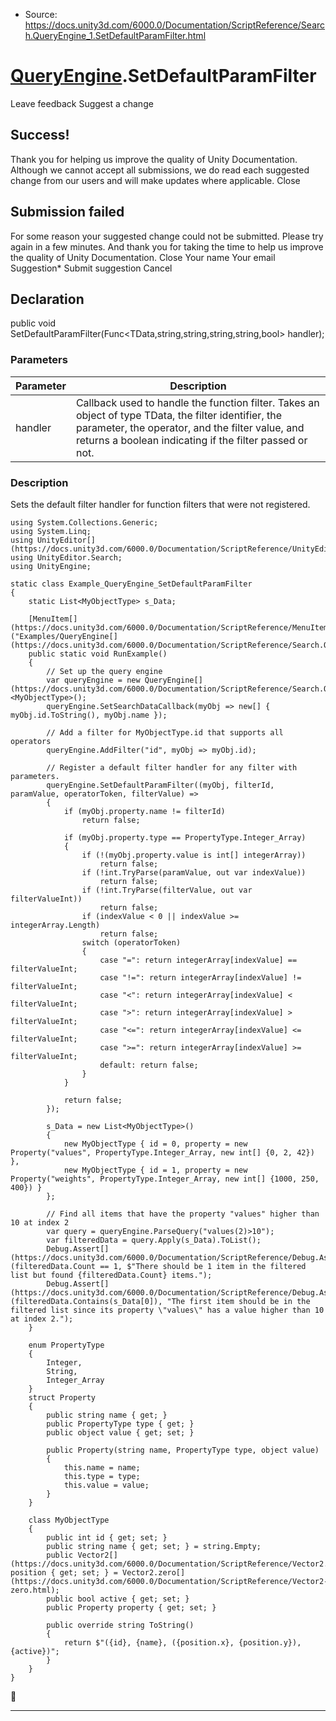 * Source: https://docs.unity3d.com/6000.0/Documentation/ScriptReference/Search.QueryEngine_1.SetDefaultParamFilter.html

#  [QueryEngine<T0>](https://docs.unity3d.com/6000.0/Documentation/ScriptReference/Search.QueryEngine_1.html).SetDefaultParamFilter
Leave feedback
Suggest a change
## Success!
Thank you for helping us improve the quality of Unity Documentation. Although we cannot accept all submissions, we do read each suggested change from our users and will make updates where applicable.
Close
## Submission failed
For some reason your suggested change could not be submitted. Please <a>try again</a> in a few minutes. And thank you for taking the time to help us improve the quality of Unity Documentation.
Close
Your name Your email Suggestion* Submit suggestion
Cancel
## Declaration
public void SetDefaultParamFilter(Func<TData,string,string,string,string,bool> handler); 
### Parameters
Parameter | Description  
---|---  
handler | Callback used to handle the function filter. Takes an object of type TData, the filter identifier, the parameter, the operator, and the filter value, and returns a boolean indicating if the filter passed or not.  
### Description
Sets the default filter handler for function filters that were not registered.
```
using System.Collections.Generic;
using System.Linq;
using UnityEditor[](https://docs.unity3d.com/6000.0/Documentation/ScriptReference/UnityEditor.html);
using UnityEditor.Search;
using UnityEngine;

static class Example_QueryEngine_SetDefaultParamFilter
{
    static List<MyObjectType> s_Data;

    [MenuItem[](https://docs.unity3d.com/6000.0/Documentation/ScriptReference/MenuItem.html)("Examples/QueryEngine[](https://docs.unity3d.com/6000.0/Documentation/ScriptReference/Search.QueryEngine.html)/SetDefaultParamFilter")]
    public static void RunExample()
    {
        // Set up the query engine
        var queryEngine = new QueryEngine[](https://docs.unity3d.com/6000.0/Documentation/ScriptReference/Search.QueryEngine.html)<MyObjectType>();
        queryEngine.SetSearchDataCallback(myObj => new[] { myObj.id.ToString(), myObj.name });

        // Add a filter for MyObjectType.id that supports all operators
        queryEngine.AddFilter("id", myObj => myObj.id);

        // Register a default filter handler for any filter with parameters.
        queryEngine.SetDefaultParamFilter((myObj, filterId, paramValue, operatorToken, filterValue) =>
        {
            if (myObj.property.name != filterId)
                return false;

            if (myObj.property.type == PropertyType.Integer_Array)
            {
                if (!(myObj.property.value is int[] integerArray))
                    return false;
                if (!int.TryParse(paramValue, out var indexValue))
                    return false;
                if (!int.TryParse(filterValue, out var filterValueInt))
                    return false;
                if (indexValue < 0 || indexValue >= integerArray.Length)
                    return false;
                switch (operatorToken)
                {
                    case "=": return integerArray[indexValue] == filterValueInt;
                    case "!=": return integerArray[indexValue] != filterValueInt;
                    case "<": return integerArray[indexValue] < filterValueInt;
                    case ">": return integerArray[indexValue] > filterValueInt;
                    case "<=": return integerArray[indexValue] <= filterValueInt;
                    case ">=": return integerArray[indexValue] >= filterValueInt;
                    default: return false;
                }
            }

            return false;
        });

        s_Data = new List<MyObjectType>()
        {
            new MyObjectType { id = 0, property = new Property("values", PropertyType.Integer_Array, new int[] {0, 2, 42}) },
            new MyObjectType { id = 1, property = new Property("weights", PropertyType.Integer_Array, new int[] {1000, 250, 400}) }
        };

        // Find all items that have the property "values" higher than 10 at index 2
        var query = queryEngine.ParseQuery("values(2)>10");
        var filteredData = query.Apply(s_Data).ToList();
        Debug.Assert[](https://docs.unity3d.com/6000.0/Documentation/ScriptReference/Debug.Assert.html)(filteredData.Count == 1, $"There should be 1 item in the filtered list but found {filteredData.Count} items.");
        Debug.Assert[](https://docs.unity3d.com/6000.0/Documentation/ScriptReference/Debug.Assert.html)(filteredData.Contains(s_Data[0]), "The first item should be in the filtered list since its property \"values\" has a value higher than 10 at index 2.");
    }

    enum PropertyType
    {
        Integer,
        String,
        Integer_Array
    }
    struct Property
    {
        public string name { get; }
        public PropertyType type { get; }
        public object value { get; set; }

        public Property(string name, PropertyType type, object value)
        {
            this.name = name;
            this.type = type;
            this.value = value;
        }
    }

    class MyObjectType
    {
        public int id { get; set; }
        public string name { get; set; } = string.Empty;
        public Vector2[](https://docs.unity3d.com/6000.0/Documentation/ScriptReference/Vector2.html) position { get; set; } = Vector2.zero[](https://docs.unity3d.com/6000.0/Documentation/ScriptReference/Vector2-zero.html);
        public bool active { get; set; }
        public Property property { get; set; }

        public override string ToString()
        {
            return $"({id}, {name}, ({position.x}, {position.y}), {active})";
        }
    }
}

```

* * *

